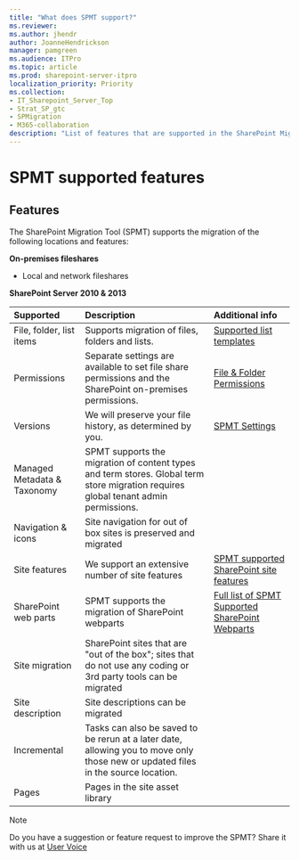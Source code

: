 ```yaml
---
title: "What does SPMT support?"
ms.reviewer: 
ms.author: jhendr
author: JoanneHendrickson
manager: pamgreen
ms.audience: ITPro
ms.topic: article
ms.prod: sharepoint-server-itpro
localization_priority: Priority
ms.collection: 
- IT_Sharepoint_Server_Top
- Strat_SP_gtc
- SPMigration
- M365-collaboration
description: "List of features that are supported in the SharePoint Migration Tool (SPMT)"
---
```


# SPMT supported features


## Features
The SharePoint Migration Tool (SPMT) supports the migration of the following locations and features:

**On-premises fileshares**
- Local and network fileshares

**SharePoint Server 2010 & 2013**

|**Supported**|**Description**|**Additional info**|
|:-----|:-----|:-----|
|File, folder, list items|Supports migration of files, folders and lists.|[Supported list templates](sharepoint-migration-supported-list-templates.md)|
|Permissions|Separate settings are available to set file share permissions and the SharePoint on-premises permissions. |[File & Folder Permissions](understanding-permissions-when-migrating.md)|
|Versions|We will preserve your file history, as determined by you.|[SPMT Settings](spmt-settings.md)|
|Managed Metadata & Taxonomy|SPMT supports the migration of content types and term stores. Global term store migration requires global tenant admin permissions.||
|Navigation & icons|Site navigation for out of box sites is preserved and migrated||
|Site features|We support an extensive number of site features|[SPMT supported SharePoint site features](spmt-supported-site-features.md)|
|SharePoint web parts|SPMT supports the migration of SharePoint webparts| [Full list of SPMT Supported SharePoint Webparts](spmt-supported-webparts.md)|
|Site migration|SharePoint sites that are "out of the box"; sites that do not use any coding or 3rd party tools can be migrated||
|Site description|Site descriptions can be migrated||
|Incremental|Tasks can also be saved to be rerun at a later date, allowing you to move only those new or updated files in the source location.||
|Pages|Pages in the site asset library||


> [!Note]
> Do you have a suggestion or feature request to improve the SPMT? Share it with us at [User Voice](https://sharepoint.uservoice.com/forums/282887-sharepoint-hybrid-or-migration-to-office365)
